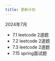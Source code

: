 ```yaml
---
title: 更新计划
---
```


2024年7月

 - 7.1 leetcode 2道题
 - 7.2 leetcode 2道题
 - 7.3 leetcode 2道题
 - 7.15 spring面试题
